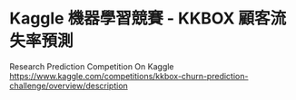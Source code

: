 # Kaggle 機器學習競賽 - KKBOX 顧客流失率預測
Research Prediction Competition On Kaggle
https://www.kaggle.com/competitions/kkbox-churn-prediction-challenge/overview/description
